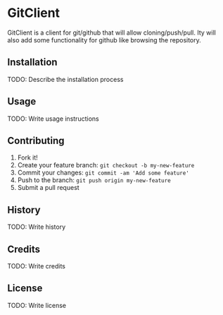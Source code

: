 # GitClient
GitClient is a client for git/github that will allow cloning/push/pull.
Ity will also add some functionality for github like browsing the repository. 
## Installation
TODO: Describe the installation process
## Usage
TODO: Write usage instructions
## Contributing
1. Fork it!
2. Create your feature branch: `git checkout -b my-new-feature`
3. Commit your changes: `git commit -am 'Add some feature'`
4. Push to the branch: `git push origin my-new-feature`
5. Submit a pull request 
## History
TODO: Write history
## Credits
TODO: Write credits
## License
TODO: Write license

